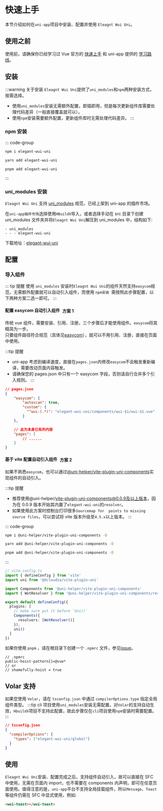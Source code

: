 # 快速上手

本节介绍如何在`uni-app`项目中安装、配置并使用 `Eleagnt Wui Uni`。

## 使用之前

使用前，请确保你已经学习过 Vue 官方的 [快速上手](https://cn.vuejs.org/guide/quick-start.html) 和 uni-app 提供的 [学习路线](https://uniapp.dcloud.net.cn/resource.html)。

## 安装

:::warning 关于安装
`Eleagnt Wui Uni`提供了`uni_modules`和`npm`两种安装方式，按需选择。

- 使用`uni_modules`安装无需额外配置，即插即用，但是每次更新组件库需要处理代码差异（一般直接覆盖就可以）。
- 使用`npm`安装需要额外配置，更新组件库时无需处理代码差异。
  :::

### npm 安装

::: code-group

```bash [npm]
npm i elegant-wui-uni
```

```bash [yarn]
yarn add elegant-wui-uni
```

```bash [pnpm]
pnpm add elegant-wui-uni
```

:::

### uni_modules 安装

`Eleagnt Wui Uni` 支持 [uni_modules](https://uniapp.dcloud.net.cn/plugin/uni_modules.html#uni-modules) 规范，已经上架到 uni-app 的插件市场。

在`uni-app插件市场`选择使用`HBuildX`导入，或者选择手动在 src 目录下创建 uni_modules 文件夹并将`Eleagnt Wui Uni`解压到 uni_modules 中，结构如下:

```
- uni_modules
- - - elegant-wui-uni
```

下载地址：<a href="https://github.com/zhangyao1990/elegant-wui-uni"><span >elegant-wui-uni</span></a>

## 配置

### 导入组件

::: tip 提醒
使用 `uni_modules` 安装时`Eleagnt Wui Uni`的组件天然支持`easycom`规范，无需额外配置就可以自动引入组件，而使用 `npm安装 `需按照此步骤配置，以下两种方案二选一即可。
:::

#### 配置 easycom 自动引入组件<el-tag type="primary" style="vertical-align: middle;margin-left:8px;" effect="dark" >方案 1</el-tag>

传统 vue 组件，需要安装、引用、注册，三个步骤后才能使用组件。`easycom`将其精简为一步。  
只要组件路径符合规范（具体见[easycom](https://uniapp.dcloud.net.cn/collocation/pages.html#easycom)），就可以不用引用、注册，直接在页面中使用。

:::tip 提醒

- uni-app 考虑到编译速度，直接在`pages.json`内修改`easycom`不会触发重新编译，需要改动页面内容触发。
- 请确保您的 pages.json 中只有一个 easycom 字段，否则请自行合并多个引入规则。
  :::

```JSON
// pages.json
{
	"easycom": {
		"autoscan": true,
		"custom": {
		  "^wui-(.*)": "elegant-wui-uni/components/wui-$1/wui-$1.vue"
		}
	},

	// 此为本身已有的内容
	"pages": [
		// ......
	]
}
```

#### 基于 vite 配置自动引入组件<el-tag type="primary" style="vertical-align: middle;margin-left:8px;" effect="dark" >方案 2</el-tag>

如果不熟悉`easycom`，也可以通过[@uni-helper/vite-plugin-uni-components](https://github.com/uni-helper/vite-plugin-uni-components)实现组件的自动引入。

:::tip 提醒

- 推荐使用@uni-helper/vite-plugin-uni-components@0.0.9及以上版本，因为在 0.0.9 版本开始其内置了`elegant-wui-uni`的`resolver`。
- 如果使用此方案时控制台打印很多`Sourcemap for  points to missing source files​`，可以尝试将 vite 版本升级至`4.5.x`以上版本。
  :::

::: code-group

```bash [npm]
npm i @uni-helper/vite-plugin-uni-components -D
```

```bash [yarn]
yarn add @uni-helper/vite-plugin-uni-components -D
```

```bash [pnpm]
pnpm add @uni-helper/vite-plugin-uni-components -D
```

:::

```ts
// vite.config.ts
import { defineConfig } from 'vite'
import uni from '@dcloudio/vite-plugin-uni'

import Components from '@uni-helper/vite-plugin-uni-components'
import { WotResolver } from '@uni-helper/vite-plugin-uni-components/resolvers'

export default defineConfig({
  plugins: [
    // make sure put it before `Uni()`
    Components({
      resolvers: [WotResolver()]
    }),
    uni()
  ]
})
```

如果你使用 `pnpm` ，请在根目录下创建一个 `.npmrc` 文件，参见[issue](https://github.com/antfu/unplugin-vue-components/issues/389)。

```
// .npmrc
public-hoist-pattern[]=@vue*
// or
// shamefully-hoist = true
```

## Volar 支持

如果您使用 `Volar`，请在 `tsconfig.json` 中通过 `compilerOptions.type` 指定全局组件类型。
:::tip
cli 项目使用`uni_modules`安装无需配置，对`Volar`的支持自动生效，`HbuildX`项目不支持此配置，故此步骤仅在`cli`项目使用`npm`安装时需要配置。
:::

```json
// tsconfig.json
{
  "compilerOptions": {
    "types": ["elegant-wui-uni/global"]
  }
}
```

## 使用

`Eleagnt Wui Uni`安装、配置完成之后，支持组件自动引入，故可以直接在 SFC 中使用，无需在页面内 import，也不需要在 components 内声明，即可在任意页面使用。值得注意的是，`uni-app`平台不支持全局挂载组件，所以`Message`、`Toast`等组件仍需在 SFC 中显式使用，例如:

```html
<wui-toast></wui-toast>
```

